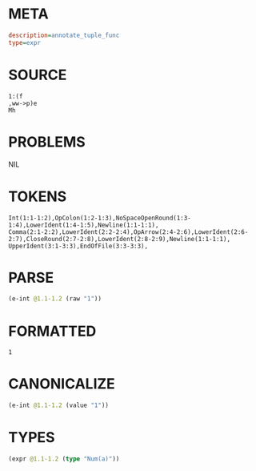 # META
~~~ini
description=annotate_tuple_func
type=expr
~~~
# SOURCE
~~~roc
1:(f
,ww->p)e
Mh
~~~
# PROBLEMS
NIL
# TOKENS
~~~zig
Int(1:1-1:2),OpColon(1:2-1:3),NoSpaceOpenRound(1:3-1:4),LowerIdent(1:4-1:5),Newline(1:1-1:1),
Comma(2:1-2:2),LowerIdent(2:2-2:4),OpArrow(2:4-2:6),LowerIdent(2:6-2:7),CloseRound(2:7-2:8),LowerIdent(2:8-2:9),Newline(1:1-1:1),
UpperIdent(3:1-3:3),EndOfFile(3:3-3:3),
~~~
# PARSE
~~~clojure
(e-int @1.1-1.2 (raw "1"))
~~~
# FORMATTED
~~~roc
1
~~~
# CANONICALIZE
~~~clojure
(e-int @1.1-1.2 (value "1"))
~~~
# TYPES
~~~clojure
(expr @1.1-1.2 (type "Num(a)"))
~~~
